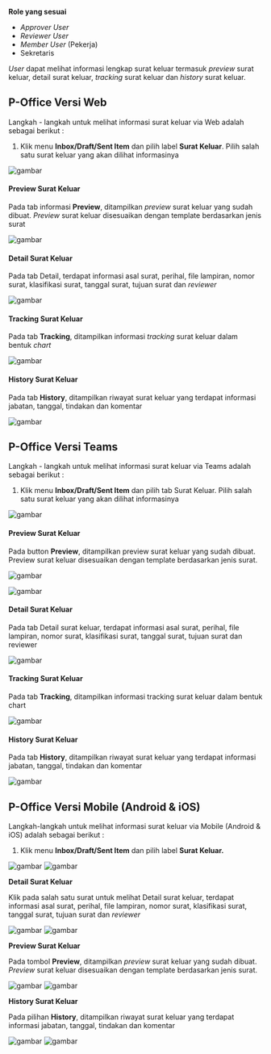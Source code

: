 **Role yang sesuai**

- *Approver User*
- *Reviewer User*
- *Member User* (Pekerja)
- Sekretaris

*User* dapat melihat informasi lengkap surat keluar termasuk *preview* surat keluar, detail surat keluar, *tracking* surat keluar dan *history* surat keluar.

## **P-Office Versi Web**

Langkah - langkah untuk melihat informasi surat keluar via Web adalah sebagai berikut :

1. Klik menu **Inbox/Draft/Sent Item** dan pilih label **Surat Keluar**. Pilih salah satu surat keluar yang akan dilihat informasinya

![gambar](SuratKeluar/SK_Web/02SK30.png)

#### Preview Surat Keluar

Pada tab informasi **Preview**, ditampilkan *preview* surat keluar yang sudah dibuat. *Preview* surat keluar disesuaikan dengan template berdasarkan jenis surat

![gambar](SuratKeluar/SK_Web/02SK31.png)

#### Detail Surat Keluar

Pada tab Detail, terdapat informasi asal surat, perihal, file lampiran, nomor surat, klasifikasi surat, tanggal surat, tujuan surat dan *reviewer*

![gambar](SuratKeluar/SK_Web/02SK32.png)

#### Tracking Surat Keluar

Pada tab **Tracking**, ditampilkan informasi *tracking* surat keluar dalam bentuk *chart*

![gambar](SuratKeluar/SK_Web/02SK33.png)

#### History Surat Keluar

Pada tab **History**, ditampilkan riwayat surat keluar yang terdapat informasi jabatan, tanggal, tindakan dan komentar

![gambar](SuratKeluar/SK_Web/02SK34.png)

## **P-Office Versi Teams**

Langkah - langkah untuk melihat informasi surat keluar via Teams adalah sebagai berikut :

1. Klik menu **Inbox/Draft/Sent Item** dan pilih tab Surat Keluar. Pilih salah satu surat keluar yang akan dilihat informasinya

![gambar](SuratKeluar/SK_Teams/02SK31.png)

#### **Preview Surat Keluar**

Pada button **Preview**, ditampilkan preview surat keluar yang sudah dibuat. Preview surat keluar disesuaikan dengan template berdasarkan jenis surat.
  
![gambar](SuratKeluar/SK_Teams/SK32.png)
  
![gambar](SuratKeluar/SK_Teams/SK33.png)

#### **Detail Surat Keluar**

Pada tab Detail surat keluar, terdapat informasi asal surat, perihal, file lampiran, nomor surat, klasifikasi surat, tanggal surat, tujuan surat dan reviewer
  
![gambar](SuratKeluar/SK_Teams/SK34.png)
  
#### **Tracking Surat Keluar**

Pada tab **Tracking**, ditampilkan informasi tracking surat keluar dalam bentuk chart
  
![gambar](SuratKeluar/SK_Teams/SK35.png)

#### **History Surat Keluar**

Pada tab **History**, ditampilkan riwayat surat keluar yang terdapat informasi jabatan, tanggal, tindakan dan komentar
  
![gambar](SuratKeluar/SK_Teams/SK36.png)

## **P-Office Versi Mobile (Android & iOS)**

Langkah-langkah untuk melihat informasi surat keluar via Mobile (Android & iOS) adalah sebagai berikut :

1. 	Klik menu **Inbox/Draft/Sent Item** dan pilih  label **Surat Keluar.**
   
![gambar](SuratKeluar/SK_Android/InfoSK/02A01.png) ![gambar](SuratKeluar/SK_Android/InfoSK/02A02.png)

**Detail Surat Keluar**

Klik pada salah satu surat untuk melihat Detail surat keluar, terdapat informasi asal surat, perihal, file lampiran, nomor surat, klasifikasi surat, tanggal surat, tujuan surat dan _reviewer_

![gambar](SuratKeluar/SK_Android/InfoSK/02D01.png) ![gambar](SuratKeluar/SK_Android/InfoSK/02D02.png)

**Preview Surat Keluar**

Pada tombol **Preview**, ditampilkan _preview_ surat keluar yang sudah dibuat. _Preview_ surat keluar disesuaikan dengan template berdasarkan jenis surat.

![gambar](SuratKeluar/SK_Android/InfoSK/02P01.png) ![gambar](SuratKeluar/SK_Android/InfoSK/02P02.png)

**History Surat Keluar**

Pada pilihan **History**, ditampilkan riwayat surat keluar yang terdapat informasi jabatan, tanggal, tindakan dan komentar

![gambar](SuratKeluar/SK_Android/InfoSK/02H01.png) ![gambar](SuratKeluar/SK_Android/InfoSK/02H02.png)

